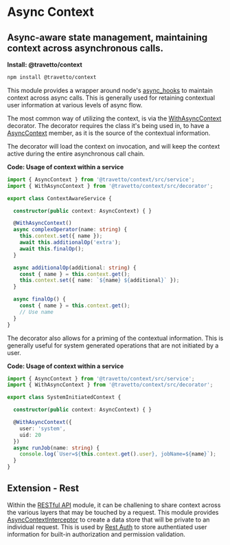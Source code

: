 <!-- This file was generated by the framweork and should not be modified directly -->
<!-- Please modify https://github.com/travetto/travetto/tree/1.0.0-devmodule/context/README.ts and execute "npm run docs" to rebuild -->
# Async Context
## Async-aware state management, maintaining context across asynchronous calls.

**Install: @travetto/context**
```bash
npm install @travetto/context
```

This module provides a wrapper around node's [async_hooks](https://nodejs.org/api/async_hooks.html) to maintain context across async calls. This is generally used for retaining contextual user information at various levels of async flow.

The most common way of utilizing the context, is via the [WithAsyncContext](https://github.com/travetto/travetto/tree/1.0.0-dev/module/context/src/decorator.ts#L6) decorator.  The decorator requires the class it's being used in, to have a [AsyncContext](https://github.com/travetto/travetto/tree/1.0.0-dev/module/context/src/service.ts#L10) member, as it is the source of the contextual information.

The decorator will load the context on invocation, and will keep the context active during the entire asynchronous call chain.

**Code: Usage of context within a service**
```typescript
import { AsyncContext } from '@travetto/context/src/service';
import { WithAsyncContext } from '@travetto/context/src/decorator';

export class ContextAwareService {

  constructor(public context: AsyncContext) { }

  @WithAsyncContext()
  async complexOperator(name: string) {
    this.context.set({ name });
    await this.additionalOp('extra');
    await this.finalOp();
  }

  async additionalOp(additional: string) {
    const { name } = this.context.get();
    this.context.set({ name: `${name} ${additional}` });
  }

  async finalOp() {
    const { name } = this.context.get();
    // Use name
  }
}
```

The decorator also allows for a priming of the contextual information.  This is generally useful for system generated operations that are not initiated by a user.

**Code: Usage of context within a service**
```typescript
import { AsyncContext } from '@travetto/context/src/service';
import { WithAsyncContext } from '@travetto/context/src/decorator';

export class SystemInitiatedContext {

  constructor(public context: AsyncContext) { }

  @WithAsyncContext({
    user: 'system',
    uid: 20
  })
  async runJob(name: string) {
    console.log(`User=${this.context.get().user}, jobName=${name}`);
  }
}
```

## Extension - Rest

Within the [RESTful API](https://github.com/travetto/travetto/tree/1.0.0-dev/module/rest "Declarative api for RESTful APIs with support for the dependency injection module.") module, it can be challening to share context across the various layers that may be touched by a request.  This module provides [AsyncContextInterceptor](https://github.com/travetto/travetto/tree/1.0.0-dev/module/context/src/extension/rest.interceptor.ts#L12) to create a data store that will be private to an individual request. This is used by [Rest Auth](https://github.com/travetto/travetto/tree/1.0.0-dev/module/auth-rest "Rest authentication integration support for the travetto framework") to store authentiated user information for built-in authorization and permission validation.
